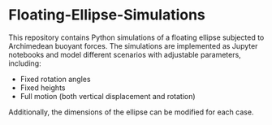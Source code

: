 # Floating-Ellipse-Simulations
This repository contains Python simulations of a floating ellipse subjected to Archimedean buoyant forces. The simulations are implemented as Jupyter notebooks and model different scenarios with adjustable parameters, including:

- Fixed rotation angles
- Fixed heights
- Full motion (both vertical displacement and rotation)

Additionally, the dimensions of the ellipse can be modified for each case.
